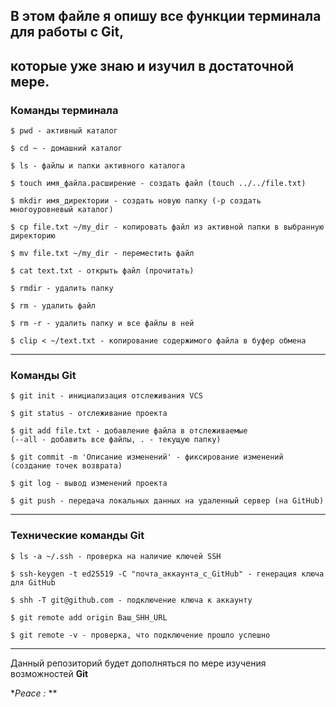 ## В этом файле я опишу все функции терминала для работы с **Git**,
которые уже знаю и изучил в достаточной мере.
---

### Команды терминала

```
$ pwd - активный каталог

$ cd ~ - домашний каталог

$ ls - файлы и папки активного каталога

$ touch имя_файла.расширение - создать файл (touch ../../file.txt)

$ mkdir имя_директории - создать новую папку (-p создать многоуровневый каталог)

$ cp file.txt ~/my_dir - копировать файл из активной папки в выбранную директорию

$ mv file.txt ~/my_dir - переместить файл 

$ cat text.txt - открыть файл (прочитать)

$ rmdir - удалить папку

$ rm - удалить файл

$ rm -r - удалить папку и все файлы в ней

$ clip < ~/text.txt - копирование содержимого файла в буфер обмена
```
-----

### Команды Git

```
$ git init - инициализация отслеживания VCS

$ git status - отслеживание проекта

$ git add file.txt - добавление файла в отслеживаемые 
(--all - добавить все файлы, . - текущую папку)

$ git commit -m 'Описание изменений' - фиксирование изменений (создание точек возврата)

$ git log - вывод изменений проекта

$ git push - передача локальных данных на удаленный сервер (на GitHub)
```
----

### Технические команды **Git**

```
$ ls -a ~/.ssh - проверка на наличие ключей SSH

$ ssh-keygen -t ed25519 -C "почта_аккаунта_с_GitHub" - генерация ключа для GitHub

$ shh -T git@github.com - подключение ключа к аккаунту

$ git remote add origin Ваш_SHH_URL

$ git remote -v - проверка, что подключение прошло успешно
```
----

Данный репозиторий будет дополняться по мере изучения возможностей **Git**

**Peace :* **